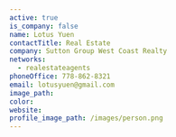 ```yaml
---
active: true
is_company: false
name: Lotus Yuen
contactTitle: Real Estate
company: Sutton Group West Coast Realty
networks:
  - realestateagents
phoneOffice: 778-862-8321
email: lotusyuen@gmail.com
image_path:
color:
website:
profile_image_path: /images/person.png
---
```



